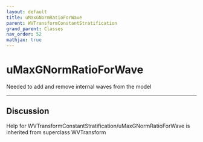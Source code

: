 ```yaml
---
layout: default
title: uMaxGNormRatioForWave
parent: WVTransformConstantStratification
grand_parent: Classes
nav_order: 52
mathjax: true
---
```


#  uMaxGNormRatioForWave

Needed to add and remove internal waves from the model


---

## Discussion

Help for WVTransformConstantStratification/uMaxGNormRatioForWave is inherited from superclass WVTransform
